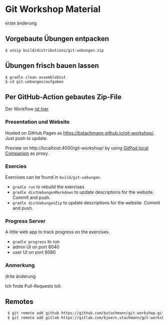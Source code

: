 # Git Workshop Material

erste änderung

## Vorgebaute Übungen entpacken

    $ unzip build/distributions/git-uebungen.zip

## Übungen frisch bauen lassen

    $ gradle clean assembleDist
    $ cd git-uebungen/aufgaben

    
## Per GitHub-Action gebautes Zip-File

Der Workflow [ist hier](https://github.com/bstachmann/git-workshop/actions/workflows/zip-git-uebungen.yml)

### Presentation und Website

Hosted on GitHub Pages as https://bstachmann.github.io/git-workshop/. Just push to update.

Preview on http://localhost:4000/git-workshop/ by using [GitPod local Companion](https://www.gitpod.io/blog/local-app) as proxy.


### Exercies

Exercises can be found in `build/git-uebungen`.

 * `gradle run` to rebuild the exercises
 * `gradle distUebungenMarkdown` to update descriptions for the website. Commit and push.
 * `gradle distUebungenZip` to update descriptions for the website. Commit and push.

 ### Progress Server

 A little web app to track progress on the exercises.

  * `gradle progress` to run
  * admin UI on port 8040
  * user UI on port 8080


### Anmerkung

drite änderung

Ich finde Pull-Requests toll.

## Remotes

```bash
 $ git remote add github https://github.com/bstachmann/git-workshop.git
 $ git remote add gitlab https://gitlab.com/bjoern.stachmann/git-workshop.git
```
